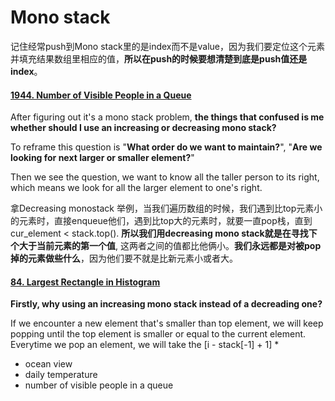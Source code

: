# Mono stack

记住经常push到Mono stack里的是index而不是value，因为我们要定位这个元素并填充结果数组里相应的值，**所以在push的时候要想清楚到底是push值还是index**。



#### [1944. Number of Visible People in a Queue](https://leetcode.com/problems/number-of-visible-people-in-a-queue/)

After figuring out it's a mono stack problem, **the things that confused is me whether should I use an increasing or decreasing mono stack?**

To reframe this question is "**What order do we want to maintain?**", "**Are we looking for next larger or smaller element?**"

Then we see the question, we want to know all the taller person to its right, which means we look for all the larger element to one's right. 

拿Decreasing monostack 举例，当我们遍历数组的时候，我们遇到比top元素小的元素时，直接enqueue他们，遇到比top大的元素时，就要一直pop栈，直到cur_element < stack.top(). **所以我们用decreasing mono stack就是在寻找下个大于当前元素的第一个值**, 这两者之间的值都比他俩小。**我们永远都是对被pop掉的元素做些什么**，因为他们要不就是比新元素小或者大。



#### [84. Largest Rectangle in Histogram](https://leetcode.com/problems/largest-rectangle-in-histogram/)

**Firstly,  why using an increasing mono stack instead of a decreading one?**

If we encounter a new element that's smaller than top element, we will keep popping until the top element is smaller or equal to the current element. Everytime we pop an element, we will take the [i - stack[-1] + 1] * 

- ocean view
- daily temperature
- number of visible people in a queue

